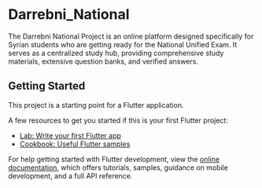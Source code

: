 # Darrebni_National

The Darrebni National Project is an online platform designed specifically for Syrian students who are getting ready for the National Unified Exam. It serves as a centralized study hub, providing comprehensive study materials, extensive question banks, and verified answers.

## Getting Started

This project is a starting point for a Flutter application.

A few resources to get you started if this is your first Flutter project:

- [Lab: Write your first Flutter app](https://docs.flutter.dev/get-started/codelab)
- [Cookbook: Useful Flutter samples](https://docs.flutter.dev/cookbook)

For help getting started with Flutter development, view the
[online documentation](https://docs.flutter.dev/), which offers tutorials,
samples, guidance on mobile development, and a full API reference.
